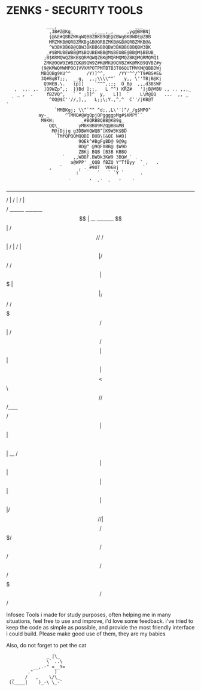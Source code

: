 # ZENKS - SECURITY TOOLS 
                   ___,                             ___                       
                    ,3B#Z@Kg_       _,___,_,     ,yg@BWBNj                      
                    {@&E#QBBZWKgWQBBZBKB9QE@ZBWgBKBWDE@ZBB                      
                    MMZMKB@QRBZMKBg&B@QRBZMKB@&B@QRBZMKB@&                      
                    ^W3BKBB6B@QBW3BKBB6BBQBW3BKBB6BBQBW3BK                      
                   _#$BMUBEWBB@M$BQUBEWBB@M$BEUBE@BB@M$BEUB_                    
                  ;B$KRMQWQZBKB$QRMQWQZBK@MQRMQMQZBK@MQRMQMQ1                   
                  ZMK@9QW9Z#BZQK@9QW9Z#K@MK@9QVBZ#K@MKB9QVBZ#y                  
                 {9@KMWQMWMPOO]VVXMPOTPMTBTB3TO6QUTMVKM@QBBDWj                  
                 MBQQBg9KU^^      /Y)]^^,     /YY'^^/^T9#BS#E&                  
                 3Q#BgBT;;,  __g,  ,,;\\\\^^`  _y,, \''TBjB@Kj                  
                  Q9WEB.\.   ip]]    `^^^,;;;  O_Bp  ,,,d3BSWF                  
       ,  .,. ,.  ]Q9WZp^,;  }}Bd ];;,   L ^^) KRZ#   ']jB@MBU ., .. ,,,_       
        _ ,  .     fBZVQ^,   ` " ;]]^  y,   L]]  `    L\M@QQ   ...  ,, _        
      `             ^OQ@$C''//,],,   L;;\;Y.,^,^  C''/jKB@T               `     
                      `MMBKgj; \\^`^^ ^d;,,L\'')^/_/g$MPO^                      
                ay-_      ^TMMQ#@WgQpjQPggggpMg#$KMPY``                         
                 M9KW;          _#BQRBBQBB@KB9g_                                
                    QQ\_       yMBKBBU9MZQ@BB&MB_                               
                     M@jDjjg g3DBWXQWQB^[K9W3K$BD                               
                      `TMfQPQQMQQBI BUB\[&QE N#B]                               
                               9QEk^#BgFgBD@ 9@9g                               
                               BD@^ @9QFXBB@ $W9D                               
                               ZBKj BQB [B3B KBBQ                               
                         `   ,,WBBF.BWBk3KW9 3BQW_` .                           
                            a@WPP' _QQB fBZQ Y^TfByy  ` ,   .                   
                    ,   `      , ._#9UT  V06Bj         `                        
                              :`      `   ` `Y `      .                         
                           .       ,   .      ,    .                            
                                      `   `                                     

  ________                      __                        __ 
/        |                    /  |                      /  |
$$$$$$$$/   ______   _______  $$ |   __   _______       $$ |
    /$$/   /      \ /       \ $$ |  /  | /       |      $$ |
   /$$/   /$$$$$$  |$$$$$$$  |$$ |_/$$/ /$$$$$$$/       $$ |
  /$$/    $$    $$ |$$ |  $$ |$$   $$<  $$      \       $$/ 
 /$$/____ $$$$$$$$/ $$ |  $$ |$$$$$$  \  $$$$$$  |       __ 
/$$      |$$       |$$ |  $$ |$$ | $$  |/     $$/       /  |
$$$$$$$$/  $$$$$$$/ $$/   $$/ $$/   $$/ $$$$$$$/        $$/ 


Infosec Tools i made for study purposes, often helping me in many situations, feel free to use and improve, i'd love some feedback.
i've tried to keep the code as simple as possible, and provide the most friendly interface i could build.
Please make good use of them, they are my babies 

Also, do not forget to pet the cat

                   _ |\_
                   \` ..\
              __,.-" =__Y=
            ."        )
      _    /   ,    \/\_
     ((____|    )_-\ \_-`

                    
